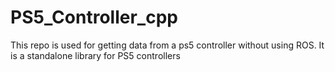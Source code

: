 # PS5_Controller_cpp
This repo is used for getting data from a ps5 controller without using ROS. It is a standalone library for PS5 controllers


